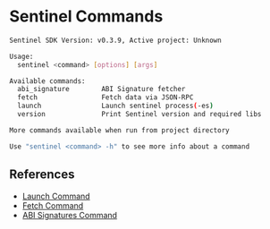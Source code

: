 # Sentinel Commands

```sh
Sentinel SDK Version: v0.3.9, Active project: Unknown

Usage:
  sentinel <command> [options] [args]

Available commands:
  abi_signature        ABI Signature fetcher
  fetch                Fetch data via JSON-RPC
  launch               Launch sentinel process(-es)
  version              Print Sentinel version and required libs

More commands available when run from project directory

Use "sentinel <command> -h" to see more info about a command
```

## References

- [Launch Command](/docs/Commands/Launch.md)
- [Fetch Command](/docs/Commands/Fetch.md)
- [ABI Signatures Command](/docs/Commands/ABI-Signatures.md)
